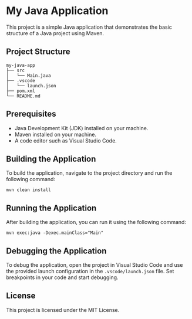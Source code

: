 # My Java Application

This project is a simple Java application that demonstrates the basic structure of a Java project using Maven.

## Project Structure

```
my-java-app
├── src
│   └── Main.java
├── .vscode
│   └── launch.json
├── pom.xml
└── README.md
```

## Prerequisites

- Java Development Kit (JDK) installed on your machine.
- Maven installed on your machine.
- A code editor such as Visual Studio Code.

## Building the Application

To build the application, navigate to the project directory and run the following command:

```
mvn clean install
```

## Running the Application

After building the application, you can run it using the following command:

```
mvn exec:java -Dexec.mainClass="Main"
```

## Debugging the Application

To debug the application, open the project in Visual Studio Code and use the provided launch configuration in the `.vscode/launch.json` file. Set breakpoints in your code and start debugging.

## License

This project is licensed under the MIT License.